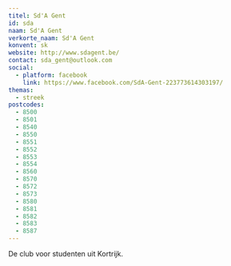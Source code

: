 ```yaml
---
titel: Sd'A Gent
id: sda
naam: Sd'A Gent
verkorte_naam: Sd'A Gent
konvent: sk
website: http://www.sdagent.be/
contact: sda_gent@outlook.com
social:
  - platform: facebook
    link: https://www.facebook.com/SdA-Gent-223773614303197/
themas:
  - streek
postcodes:
  - 8500
  - 8501
  - 8540
  - 8550
  - 8551
  - 8552
  - 8553
  - 8554
  - 8560
  - 8570
  - 8572
  - 8573
  - 8580
  - 8581
  - 8582
  - 8583
  - 8587
---
```


De club voor studenten uit Kortrijk.
